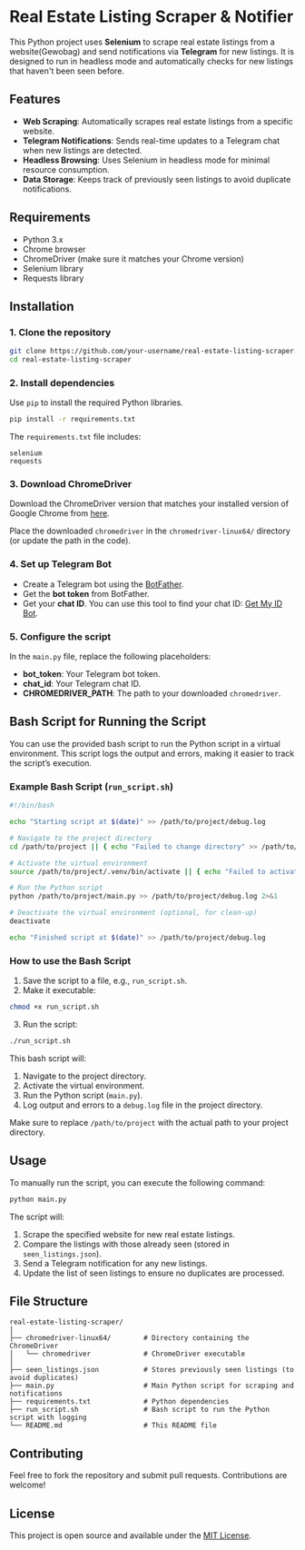 # Real Estate Listing Scraper & Notifier

This Python project uses **Selenium** to scrape real estate listings from a website(Gewobag) and send notifications via **Telegram** for new listings. It is designed to run in headless mode and automatically checks for new listings that haven't been seen before.

## Features

- **Web Scraping**: Automatically scrapes real estate listings from a specific website.
- **Telegram Notifications**: Sends real-time updates to a Telegram chat when new listings are detected.
- **Headless Browsing**: Uses Selenium in headless mode for minimal resource consumption.
- **Data Storage**: Keeps track of previously seen listings to avoid duplicate notifications.

## Requirements

- Python 3.x
- Chrome browser
- ChromeDriver (make sure it matches your Chrome version)
- Selenium library
- Requests library

## Installation

### 1. Clone the repository

```bash
git clone https://github.com/your-username/real-estate-listing-scraper.git
cd real-estate-listing-scraper
```

### 2. Install dependencies

Use `pip` to install the required Python libraries.

```bash
pip install -r requirements.txt
```

The `requirements.txt` file includes:

```
selenium
requests
```

### 3. Download ChromeDriver

Download the ChromeDriver version that matches your installed version of Google Chrome from [here](https://sites.google.com/a/chromium.org/chromedriver/).

Place the downloaded `chromedriver` in the `chromedriver-linux64/` directory (or update the path in the code).

### 4. Set up Telegram Bot

- Create a Telegram bot using the [BotFather](https://core.telegram.org/bots#botfather).
- Get the **bot token** from BotFather.
- Get your **chat ID**. You can use this tool to find your chat ID: [Get My ID Bot](https://t.me/getmyid_bot).

### 5. Configure the script

In the `main.py` file, replace the following placeholders:

- **bot_token**: Your Telegram bot token.
- **chat_id**: Your Telegram chat ID.
- **CHROMEDRIVER_PATH**: The path to your downloaded `chromedriver`.

## Bash Script for Running the Script

You can use the provided bash script to run the Python script in a virtual environment. This script logs the output and errors, making it easier to track the script’s execution.

### Example Bash Script (`run_script.sh`)

```bash
#!/bin/bash

echo "Starting script at $(date)" >> /path/to/project/debug.log

# Navigate to the project directory
cd /path/to/project || { echo "Failed to change directory" >> /path/to/project/debug.log; exit 1; }

# Activate the virtual environment
source /path/to/project/.venv/bin/activate || { echo "Failed to activate virtual environment" >> /path/to/project/debug.log; exit 1; }

# Run the Python script
python /path/to/project/main.py >> /path/to/project/debug.log 2>&1

# Deactivate the virtual environment (optional, for clean-up)
deactivate

echo "Finished script at $(date)" >> /path/to/project/debug.log
```

### How to use the Bash Script

1. Save the script to a file, e.g., `run_script.sh`.
2. Make it executable:

```bash
chmod +x run_script.sh
```

3. Run the script:

```bash
./run_script.sh
```

This bash script will:
1. Navigate to the project directory.
2. Activate the virtual environment.
3. Run the Python script (`main.py`).
4. Log output and errors to a `debug.log` file in the project directory.

Make sure to replace `/path/to/project` with the actual path to your project directory.

## Usage

To manually run the script, you can execute the following command:

```bash
python main.py
```

The script will:
1. Scrape the specified website for new real estate listings.
2. Compare the listings with those already seen (stored in `seen_listings.json`).
3. Send a Telegram notification for any new listings.
4. Update the list of seen listings to ensure no duplicates are processed.

## File Structure

```
real-estate-listing-scraper/
│
├── chromedriver-linux64/        # Directory containing the ChromeDriver
│   └── chromedriver             # ChromeDriver executable
│
├── seen_listings.json           # Stores previously seen listings (to avoid duplicates)
├── main.py                      # Main Python script for scraping and notifications
├── requirements.txt             # Python dependencies
├── run_script.sh                # Bash script to run the Python script with logging
└── README.md                    # This README file
```

## Contributing

Feel free to fork the repository and submit pull requests. Contributions are welcome!

## License

This project is open source and available under the [MIT License](LICENSE).

